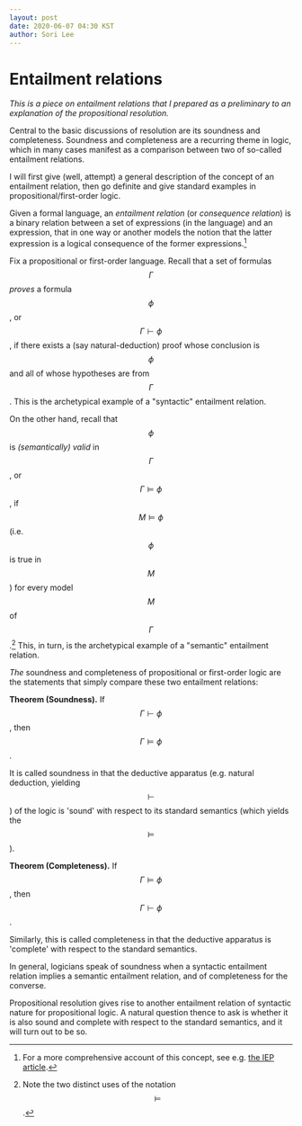 ```yaml
---
layout: post
date: 2020-06-07 04:30 KST
author: Sori Lee
---
```


# Entailment relations

*This is a piece on entailment relations that I prepared as a preliminary to an explanation of the propositional resolution.*

Central to the basic discussions of resolution are its soundness and completeness. Soundness and completeness are a recurring theme in logic, which in many cases manifest as a comparison between two of so-called entailment relations.

I will first give (well, attempt) a general description of the concept of an entailment relation, then go definite and give standard examples in propositional/first-order logic.

Given a formal language, an *entailment relation* (or *consequence relation*) is a binary relation between a set of expressions (in the language) and an expression, that in one way or another models the notion that the latter expression is a logical consequence of the former expressions.[^1]

[^1]: For a more comprehensive account of this concept, see e.g. [the IEP article](https://www.iep.utm.edu/logcon/).

Fix a propositional or first-order language. Recall that a set of formulas $$\Gamma$$ *proves* a formula $$\phi$$, or $$\Gamma \vdash \phi$$, if there exists a (say natural-deduction) proof whose conclusion is $$\phi$$ and all of whose hypotheses are from $$\Gamma$$. This is the archetypical example of a "syntactic" entailment relation.

On the other hand, recall that $$\phi$$ is *(semantically) valid* in $$\Gamma$$, or $$\Gamma \models \phi$$, if $$M \models \phi$$ (i.e. $$\phi$$ is true in $$M$$) for every model $$M$$ of $$\Gamma$$.[^2] This, in turn, is the archetypical example of a "semantic" entailment relation.

[^2]: Note the two distinct uses of the notation $$\models$$.

*The* soundness and completeness of propositional or first-order logic are the statements that simply compare these two entailment relations:

**Theorem (Soundness).** If $$\Gamma \vdash \phi$$, then $$\Gamma \models \phi$$.

It is called soundness in that the deductive apparatus (e.g. natural deduction, yielding $$\vdash$$) of the logic is 'sound' with respect to its standard semantics (which yields the $$\models$$).

**Theorem (Completeness).** If $$\Gamma \models \phi$$, then $$\Gamma \vdash \phi$$.

Similarly, this is called completeness in that the deductive apparatus is 'complete' with respect to the standard semantics.

In general, logicians speak of soundness when a syntactic entailment relation implies a semantic entailment relation, and of completeness for the converse.

Propositional resolution gives rise to another entailment relation of syntactic nature for propositional logic. A natural question thence to ask is whether it is also sound and complete with respect to the standard semantics, and it will turn out to be so.
